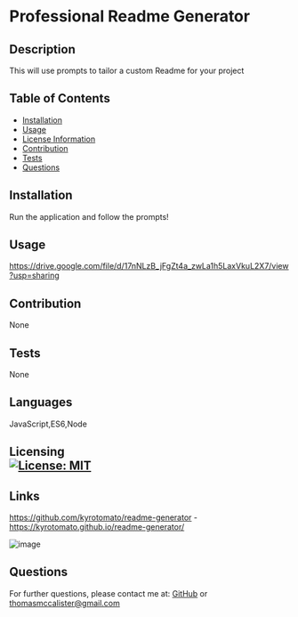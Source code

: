 
# Professional Readme Generator
## Description
This will use prompts to tailor a custom Readme for your project
## Table of Contents
- [Installation](#installation)
- [Usage](#usage)
- [License Information](#license)
- [Contribution](#contribution)
- [Tests](#tests)
- [Questions](#questions)
## Installation
Run the application and follow the prompts!
## Usage
https://drive.google.com/file/d/17nNLzB_jFgZt4a_zwLa1h5LaxVkuL2X7/view?usp=sharing
## Contribution
None
## Tests
None
## Languages
JavaScript,ES6,Node

## Licensing <br>  [![License: MIT](https://img.shields.io/badge/License-MIT-yellow.svg)](https://opensource.org/licenses/MIT)
        

## Links
https://github.com/kyrotomato/readme-generator - 
https://kyrotomato.github.io/readme-generator/

![image](https://user-images.githubusercontent.com/97704480/180243143-828030f7-bdf9-4c55-970d-3fc4eea044e4.png)

## Questions
For further questions, please contact me at: [GitHub]('https://github.com/'kyrotomato) or thomasmccalister@gmail.com
    

